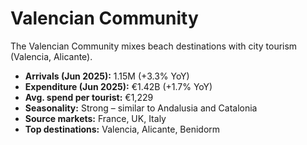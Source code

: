 # Valencian Community

The Valencian Community mixes beach destinations with city tourism (Valencia, Alicante).  

- **Arrivals (Jun 2025):** 1.15M (+3.3% YoY)  
- **Expenditure (Jun 2025):** €1.42B (+1.7% YoY)  
- **Avg. spend per tourist:** €1,229  
- **Seasonality:** Strong – similar to Andalusia and Catalonia  
- **Source markets:** France, UK, Italy  
- **Top destinations:** Valencia, Alicante, Benidorm  